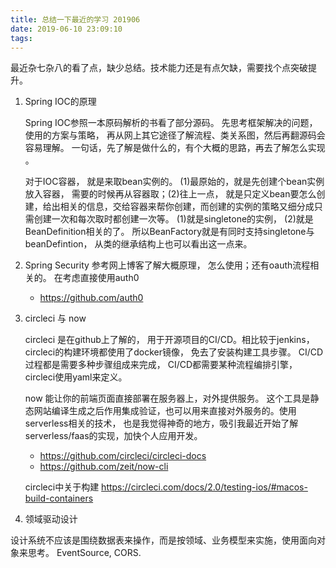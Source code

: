 ```yaml
---
title: 总结一下最近的学习 201906
date: 2019-06-10 23:09:10
tags:
---
```


最近杂七杂八的看了点，缺少总结。技术能力还是有点欠缺，需要找个点突破提升。

1. Spring IOC的原理

    Spring IOC参照一本原码解析的书看了部分源码。 先思考框架解决的问题，使用的方案与策略， 再从网上其它途径了解流程、类关系图，然后再翻源码会容易理解。 一句话，先了解是做什么的，有个大概的思路，再去了解怎么实现 。

    对于IOC容器， 就是来取bean实例的。 (1)最原始的，就是先创建个bean实例放入容器， 需要的时候再从容器取；(2)往上一点， 就是只定义bean要怎么创建，给出相关的信息，交给容器来帮你创建，而创建的实例的策略又细分成只需创建一次和每次取时都创建一次等。 (1)就是singletone的实例， (2)就是BeanDefinition相关的了。 所以BeanFactory就是有同时支持singletone与beanDefintion， 从类的继承结构上也可以看出这一点来。

2.  Spring Security  参考网上博客了解大概原理， 怎么使用；还有oauth流程相关的。 在考虑直接使用auth0

    - https://github.com/auth0

3.  circleci 与 now

    circleci 是在github上了解的， 用于开源项目的CI/CD。相比较于jenkins， circleci的构建环境都使用了docker镜像， 免去了安装构建工具步骤。 CI/CD过程都是需要多种步骤组成来完成， CI/CD都需要某种流程编排引擎，circleci使用yaml来定义。

    now 能让你的前端页面直接部署在服务器上，对外提供服务。 这个工具是静态网站编译生成之后作用集成验证，也可以用来直接对外服务的。使用serverless相关的技术， 也是我觉得神奇的地方，吸引我最近开始了解serverless/faas的实现，加快个人应用开发。

    - https://github.com/circleci/circleci-docs
    - https://github.com/zeit/now-cli

    circleci中关于构建  https://circleci.com/docs/2.0/testing-ios/#macos-build-containers

4. 领域驱动设计

  设计系统不应该是围绕数据表来操作，而是按领域、业务模型来实施，使用面向对象来思考。 EventSource, CORS.
